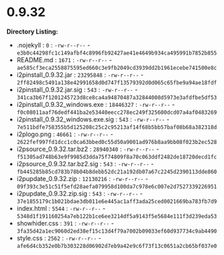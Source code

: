 0.9.32
======

**Directory Listing:**

 - .nojekyll : `0` : `-rw-r--r--` - `e3b0c44298fc1c149afbf4c8996fb92427ae41e4649b934ca495991b7852b855`
 - README.md : `1671` : `-rw-r--r--` - `ae585cf3eca2558875595ed660c3e9fb2049cd3939dd2b1961ecebe741500e8c`
 - i2pinstall_0.9.32.jar : `23295848` : `-rw-r--r--` - `2ff82498c5491a138e42991658d0d747f13579392d0d065c65fbe9a94ae18fdf`
 - i2pinstall_0.9.32.jar.sig : `543` : `-rw-r--r--` - `341ca3b67f1201245723d8ce8ca4a94870487a32844008d5973e3afdfbe5df53`
 - i2pinstall_0.9.32_windows.exe : `18446327` : `-rw-r--r--` - `f0c08011aaf76dedf441ba2e53440eecc278ec249f325600dcd07a4af0483269`
 - i2pinstall_0.9.32_windows.exe.sig : `543` : `-rw-r--r--` - `7e511bdfe758355b5d125208c25c2c95213af14f68b5bb57baf08b68a382318d`
 - i2plogo.png : `46661` : `-rw-r--r--` - `2622fef997fd1dcc1c0ca63bbed0c55d50a9001ad976b8aa9bb08f023b2ec528`
 - i2psource_0.9.32.tar.bz2 : `28940340` : `-rw-r--r--` - `f51305ad748b63e9f9985d3dda75f74809f8a70c063ddf2482de18720decd1fc`
 - i2psource_0.9.32.tar.bz2.sig : `543` : `-rw-r--r--` - `fb445285b85cd783b78b04b8debb52dc21a192db07a67c2245d2390113dde860`
 - i2pupdate_0.9.32.zip : `12130216` : `-rw-r--r--` - `09f393c3e51c51f5efd28aefa079958d100da7c978e6c007e2d7527339226951`
 - i2pupdate_0.9.32.zip.sig : `543` : `-rw-r--r--` - `37e1855179c1b021bdae3db011e6e445ac1aff3ada25ced0021669ba783fb7d9`
 - index.html : `5544` : `-rw-r--r--` - `5348d1f191160254a7eb122b1ce6ee3214df5a9143f5e5684e111f3d239eda53`
 - showhider.css : `391` : `-rw-r--r--` - `3fa35d42a1ec9060d2ed38ef15c13d4f79a7002b09033ef60d937734c9ab4490`
 - style.css : `2562` : `-rw-r--r--` - `afe6d4cb352e0b7b303228d06902d7eb9a42e9c6f73f13c0651a2cb65bf037e0`
